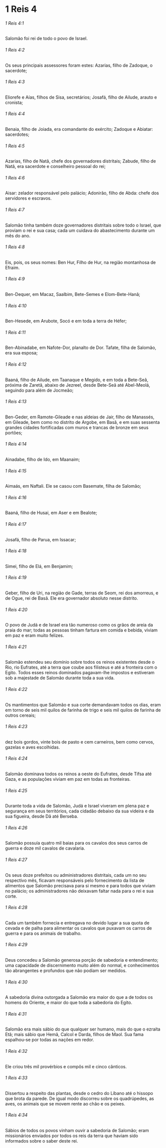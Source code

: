# 1 Reis 4

###### 1 Reis 4:1

Salomão foi rei de todo o povo de Israel.

###### 1 Reis 4:2

Os seus principais assessores foram estes: Azarias, filho de Zadoque, o sacerdote;

###### 1 Reis 4:3

Eliorefe e Aías, filhos de Sisa, secretários; Josafá, filho de Ailude, arauto e cronista;

###### 1 Reis 4:4

Benaia, filho de Joiada, era comandante do exército; Zadoque e Abiatar: sacerdotes;

###### 1 Reis 4:5

Azarias, filho de Natã, chefe dos governadores distritais; Zabude, filho de Natã, era sacerdote e conselheiro pessoal do rei;

###### 1 Reis 4:6

Aisar: zelador responsável pelo palácio; Adonirão, filho de Abda: chefe dos servidores e escravos.

###### 1 Reis 4:7

Salomão tinha também doze governadores distritais sobre todo o Israel, que proviam o rei e sua casa; cada um cuidava do abastecimento durante um mês do ano.

###### 1 Reis 4:8

Eis, pois, os seus nomes: Ben Hur, Filho de Hur, na região montanhosa de Efraim.

###### 1 Reis 4:9

Ben-Dequer, em Macaz, Saalbim, Bete-Semes e Elom-Bete-Hanã;

###### 1 Reis 4:10

Ben-Hesede, em Arubote, Socó e em toda a terra de Héfer;

###### 1 Reis 4:11

Ben-Abinadabe, em Nafote-Dor, planalto de Dor. Tafate, filha de Salomão, era sua esposa;

###### 1 Reis 4:12

Baaná, filho de Ailude, em Taanaque e Megido, e em toda a Bete-Seã, próxima de Zaretã, abaixo de Jezreel, desde Bete-Seã até Abel-Meolá, seguindo para além de Jocmeão;

###### 1 Reis 4:13

Ben-Geder, em Ramote-Gileade e nas aldeias de Jair, filho de Manassés, em Gileade, bem como no distrito de Argobe, em Basã, e em suas sessenta grandes cidades fortificadas com muros e trancas de bronze em seus portões;

###### 1 Reis 4:14

Ainadabe, filho de Ido, em Maanaim;

###### 1 Reis 4:15

Aimaás, em Naftali. Ele se casou com Basemate, filha de Salomão;

###### 1 Reis 4:16

Baaná, filho de Husai, em Aser e em Bealote;

###### 1 Reis 4:17

Josafá, filho de Parua, em Issacar;

###### 1 Reis 4:18

Simei, filho de Elá, em Benjamim;

###### 1 Reis 4:19

Geber, filho de Uri, na região de Gade, terras de Seom, rei dos amorreus, e de Ogue, rei de Basã. Ele era governador absoluto nesse distrito.

###### 1 Reis 4:20

O povo de Judá e de Israel era tão numeroso como os grãos de areia da praia do mar; todas as pessoas tinham fartura em comida e bebida, viviam em paz e eram muito felizes.

###### 1 Reis 4:21

Salomão estendeu seu domínio sobre todos os reinos existentes desde o Rio, rio Eufrates, até a terra que coube aos filisteus e até a fronteira com o Egito. Todos esses reinos dominados pagavam-lhe impostos e estiveram sob a majestade de Salomão durante toda a sua vida.

###### 1 Reis 4:22

Os mantimentos que Salomão e sua corte demandavam todos os dias, eram em torno de seis mil quilos de farinha de trigo e seis mil quilos de farinha de outros cereais;

###### 1 Reis 4:23

dez bois gordos, vinte bois de pasto e cem carneiros, bem como cervos, gazelas e aves escolhidas.

###### 1 Reis 4:24

Salomão dominava todos os reinos a oeste do Eufrates, desde Tifsa até Gaza, e as populações viviam em paz em todas as fronteiras.

###### 1 Reis 4:25

Durante toda a vida de Salomão, Judá e Israel viveram em plena paz e segurança em seus territórios, cada cidadão debaixo da sua videira e da sua figueira, desde Dã até Berseba.

###### 1 Reis 4:26

Salomão possuía quatro mil baias para os cavalos dos seus carros de guerra e doze mil cavalos de cavalaria.

###### 1 Reis 4:27

Os seus doze prefeitos ou administradores distritais, cada um no seu respectivo mês, ficavam responsáveis pelo fornecimento da lista de alimentos que Salomão precisava para si mesmo e para todos que viviam no palácio; os administradores não deixavam faltar nada para o rei e sua corte.

###### 1 Reis 4:28

Cada um também fornecia e entregava no devido lugar a sua quota de cevada e de palha para alimentar os cavalos que puxavam os carros de guerra e para os animais de trabalho.

###### 1 Reis 4:29

Deus concedeu a Salomão generosa porção de sabedoria e entendimento; uma capacidade de discernimento muito além do normal, e conhecimentos tão abrangentes e profundos que não podiam ser medidos.

###### 1 Reis 4:30

A sabedoria divina outorgada a Salomão era maior do que a de todos os homens do Oriente, e maior do que toda a sabedoria do Egito.

###### 1 Reis 4:31

Salomão era mais sábio do que qualquer ser humano, mais do que o ezraíta Etã; mais sábio que Hemã, Calcol e Darda, filhos de Maol. Sua fama espalhou-se por todas as nações em redor.

###### 1 Reis 4:32

Ele criou três mil provérbios e compôs mil e cinco cânticos.

###### 1 Reis 4:33

Dissertou a respeito das plantas, desde o cedro do Líbano até o hissopo que brota da parede. De igual modo discorreu sobre os quadrúpedes, as aves, os animais que se movem rente ao chão e os peixes.

###### 1 Reis 4:34

Sábios de todos os povos vinham ouvir a sabedoria de Salomão; eram missionários enviados por todos os reis da terra que haviam sido informados sobre o saber deste rei.

